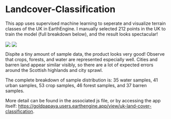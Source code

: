 # Landcover-Classification
This app uses supervised machine learning to seperate and visualize terrain classes of the UK in EarthEngine. 
I manually selected 212 points in the UK to train the model (full breakdown below), and the result looks spectacular!

<img align="center" src="https://user-images.githubusercontent.com/93890310/211419188-874eb938-5bc6-4e72-94b8-ed5d4d041c2b.png">
<img align="center" src="https://user-images.githubusercontent.com/93890310/211421394-2c287362-0006-45dd-9579-48c92658ed06.png">

Dispite a tiny amount of sample data, the product looks very good! Observe that crops, forests, and water are represented
especially well. Cities and barren land appear similar visibly, so there are a lot of expected errors around the Scottish 
highlands and city sprawl.

The complete breakdown of sample distribution is:
35 water samples,
41 urban samples,
53 crop samples,
46 forest samples,
and 37 barren samples.

More detail can be found in the associated js file, or by accessing the app itself: https://goldpapaya.users.earthengine.app/view/uk-land-cover-classification.
